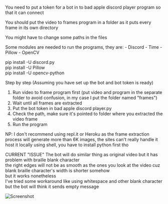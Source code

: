You need to put a token for a bot in to bad apple discord player program so that it can connect

You should put the video to frames program in a folder as it puts every frame in its own directory

You might have to change some paths in the files

Some modules are needed to run the programs, they are:
	- Discord
	- Time
	- Pillow
	- OpenCV

pip install -U discord.py\
pip install -U Pillow\
pip install -U opencv-python

Step by step (Assuming you have set up the bot and bot token is ready)
1. Run video to frame program first (put video and program in the separate folder to avoid confusion, in my case I put the folder named "frames")
2. Wait until all frames are extracted
3. Put the bot token in bad apple discord player.py
4. Check the path, make sure it's pointed to folder where you extracted the video frame
5. Run the program

NP: I don't recommend using repl.it or Heroku as the frame extraction process will generate more than 6K images, the sites can't really handle it
host it locally using shell, you have to install python first tho

CURRENT "ISSUE"
The bot will do similar thing as original video but it has problem with braille blank character\
the right edges will not be as smooth as the ones you look at the video cuz blank braille character's width is shorter somehow\
but it works nonetheless\
I've tried some workaround like using whitespace and other blank character but the bot will think it sends empty message

![Screenshot](https://cdn.discordapp.com/attachments/804949820690137138/805407906689187850/unknown.png)
